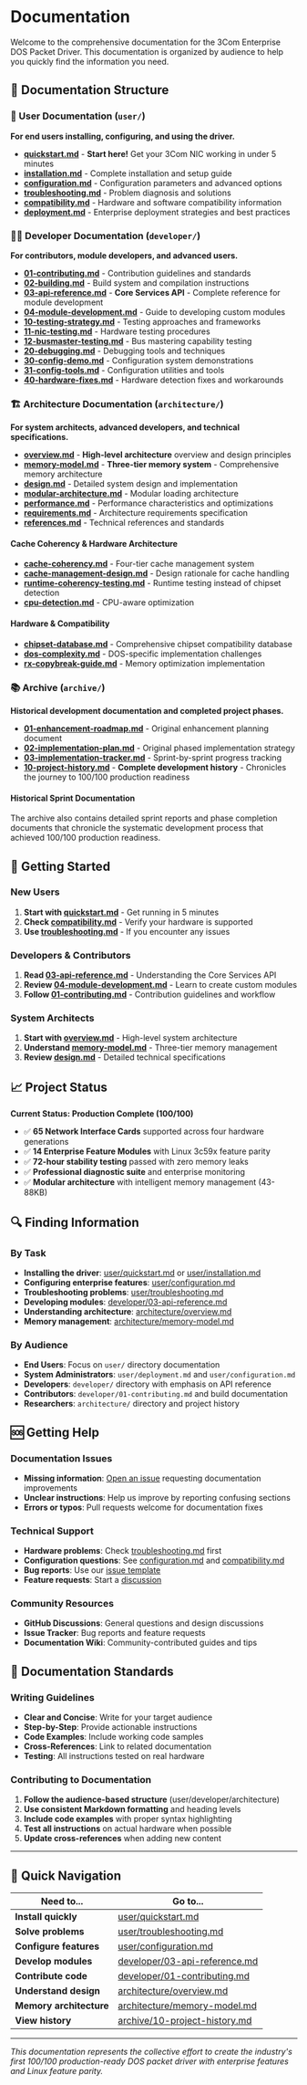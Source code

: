 # Documentation

Welcome to the comprehensive documentation for the 3Com Enterprise DOS Packet Driver. This documentation is organized by audience to help you quickly find the information you need.

## 📁 Documentation Structure

### 👤 User Documentation (`user/`)
**For end users installing, configuring, and using the driver.**

- [**quickstart.md**](user/quickstart.md) - **Start here!** Get your 3Com NIC working in under 5 minutes
- [**installation.md**](user/installation.md) - Complete installation and setup guide
- [**configuration.md**](user/configuration.md) - Configuration parameters and advanced options
- [**troubleshooting.md**](user/troubleshooting.md) - Problem diagnosis and solutions
- [**compatibility.md**](user/compatibility.md) - Hardware and software compatibility information
- [**deployment.md**](user/deployment.md) - Enterprise deployment strategies and best practices

### 👨‍💻 Developer Documentation (`developer/`)
**For contributors, module developers, and advanced users.**

- [**01-contributing.md**](developer/01-contributing.md) - Contribution guidelines and standards
- [**02-building.md**](developer/02-building.md) - Build system and compilation instructions
- [**03-api-reference.md**](developer/03-api-reference.md) - **Core Services API** - Complete reference for module development
- [**04-module-development.md**](developer/04-module-development.md) - Guide to developing custom modules
- [**10-testing-strategy.md**](developer/10-testing-strategy.md) - Testing approaches and frameworks
- [**11-nic-testing.md**](developer/11-nic-testing.md) - Hardware testing procedures
- [**12-busmaster-testing.md**](developer/12-busmaster-testing.md) - Bus mastering capability testing
- [**20-debugging.md**](developer/20-debugging.md) - Debugging tools and techniques
- [**30-config-demo.md**](developer/30-config-demo.md) - Configuration system demonstrations
- [**31-config-tools.md**](developer/31-config-tools.md) - Configuration utilities and tools
- [**40-hardware-fixes.md**](developer/40-hardware-fixes.md) - Hardware detection fixes and workarounds

### 🏗️ Architecture Documentation (`architecture/`)
**For system architects, advanced developers, and technical specifications.**

- [**overview.md**](architecture/overview.md) - **High-level architecture** overview and design principles
- [**memory-model.md**](architecture/memory-model.md) - **Three-tier memory system** - Comprehensive memory architecture
- [**design.md**](architecture/design.md) - Detailed system design and implementation
- [**modular-architecture.md**](architecture/modular-architecture.md) - Modular loading architecture
- [**performance.md**](architecture/performance.md) - Performance characteristics and optimizations
- [**requirements.md**](architecture/requirements.md) - Architecture requirements specification
- [**references.md**](architecture/references.md) - Technical references and standards

#### Cache Coherency & Hardware Architecture
- [**cache-coherency.md**](architecture/cache-coherency.md) - Four-tier cache management system
- [**cache-management-design.md**](architecture/cache-management-design.md) - Design rationale for cache handling
- [**runtime-coherency-testing.md**](architecture/runtime-coherency-testing.md) - Runtime testing instead of chipset detection
- [**cpu-detection.md**](architecture/cpu-detection.md) - CPU-aware optimization

#### Hardware & Compatibility
- [**chipset-database.md**](architecture/chipset-database.md) - Comprehensive chipset compatibility database
- [**dos-complexity.md**](architecture/dos-complexity.md) - DOS-specific implementation challenges
- [**rx-copybreak-guide.md**](architecture/rx-copybreak-guide.md) - Memory optimization implementation

### 📚 Archive (`archive/`)
**Historical development documentation and completed project phases.**

- [**01-enhancement-roadmap.md**](archive/01-enhancement-roadmap.md) - Original enhancement planning document
- [**02-implementation-plan.md**](archive/02-implementation-plan.md) - Original phased implementation strategy
- [**03-implementation-tracker.md**](archive/03-implementation-tracker.md) - Sprint-by-sprint progress tracking
- [**10-project-history.md**](archive/10-project-history.md) - **Complete development history** - Chronicles the journey to 100/100 production readiness

#### Historical Sprint Documentation
The archive also contains detailed sprint reports and phase completion documents that chronicle the systematic development process that achieved 100/100 production readiness.

## 🚀 Getting Started

### New Users
1. **Start with [quickstart.md](user/quickstart.md)** - Get running in 5 minutes
2. **Check [compatibility.md](user/compatibility.md)** - Verify your hardware is supported
3. **Use [troubleshooting.md](user/troubleshooting.md)** - If you encounter any issues

### Developers & Contributors
1. **Read [03-api-reference.md](developer/03-api-reference.md)** - Understanding the Core Services API
2. **Review [04-module-development.md](developer/04-module-development.md)** - Learn to create custom modules
3. **Follow [01-contributing.md](developer/01-contributing.md)** - Contribution guidelines and workflow

### System Architects
1. **Start with [overview.md](architecture/overview.md)** - High-level system architecture
2. **Understand [memory-model.md](architecture/memory-model.md)** - Three-tier memory management
3. **Review [design.md](architecture/design.md)** - Detailed technical specifications

## 📈 Project Status

**Current Status: Production Complete (100/100)**
- ✅ **65 Network Interface Cards** supported across four hardware generations
- ✅ **14 Enterprise Feature Modules** with Linux 3c59x feature parity  
- ✅ **72-hour stability testing** passed with zero memory leaks
- ✅ **Professional diagnostic suite** and enterprise monitoring
- ✅ **Modular architecture** with intelligent memory management (43-88KB)

## 🔍 Finding Information

### By Task
- **Installing the driver**: [user/quickstart.md](user/quickstart.md) or [user/installation.md](user/installation.md)
- **Configuring enterprise features**: [user/configuration.md](user/configuration.md)
- **Troubleshooting problems**: [user/troubleshooting.md](user/troubleshooting.md)
- **Developing modules**: [developer/03-api-reference.md](developer/03-api-reference.md)
- **Understanding architecture**: [architecture/overview.md](architecture/overview.md)
- **Memory management**: [architecture/memory-model.md](architecture/memory-model.md)

### By Audience
- **End Users**: Focus on `user/` directory documentation
- **System Administrators**: `user/deployment.md` and `user/configuration.md`
- **Developers**: `developer/` directory with emphasis on API reference
- **Contributors**: `developer/01-contributing.md` and build documentation
- **Researchers**: `architecture/` directory and project history

## 🆘 Getting Help

### Documentation Issues
- **Missing information**: [Open an issue](https://github.com/yourusername/3com-packet-driver/issues) requesting documentation improvements
- **Unclear instructions**: Help us improve by reporting confusing sections
- **Errors or typos**: Pull requests welcome for documentation fixes

### Technical Support
- **Hardware problems**: Check [troubleshooting.md](user/troubleshooting.md) first
- **Configuration questions**: See [configuration.md](user/configuration.md) and [compatibility.md](user/compatibility.md)  
- **Bug reports**: Use our [issue template](https://github.com/yourusername/3com-packet-driver/issues/new)
- **Feature requests**: Start a [discussion](https://github.com/yourusername/3com-packet-driver/discussions)

### Community Resources
- **GitHub Discussions**: General questions and design discussions
- **Issue Tracker**: Bug reports and feature requests
- **Documentation Wiki**: Community-contributed guides and tips

## 📝 Documentation Standards

### Writing Guidelines
- **Clear and Concise**: Write for your target audience
- **Step-by-Step**: Provide actionable instructions
- **Code Examples**: Include working code samples
- **Cross-References**: Link to related documentation
- **Testing**: All instructions tested on real hardware

### Contributing to Documentation
1. **Follow the audience-based structure** (user/developer/architecture)
2. **Use consistent Markdown formatting** and heading levels
3. **Include code examples** with proper syntax highlighting
4. **Test all instructions** on actual hardware when possible
5. **Update cross-references** when adding new content

---

## 🎯 Quick Navigation

| Need to... | Go to... |
|------------|----------|
| **Install quickly** | [user/quickstart.md](user/quickstart.md) |
| **Solve problems** | [user/troubleshooting.md](user/troubleshooting.md) |
| **Configure features** | [user/configuration.md](user/configuration.md) |
| **Develop modules** | [developer/03-api-reference.md](developer/03-api-reference.md) |
| **Contribute code** | [developer/01-contributing.md](developer/01-contributing.md) |
| **Understand design** | [architecture/overview.md](architecture/overview.md) |
| **Memory architecture** | [architecture/memory-model.md](architecture/memory-model.md) |
| **View history** | [archive/10-project-history.md](archive/10-project-history.md) |

---

*This documentation represents the collective effort to create the industry's first 100/100 production-ready DOS packet driver with enterprise features and Linux feature parity.*